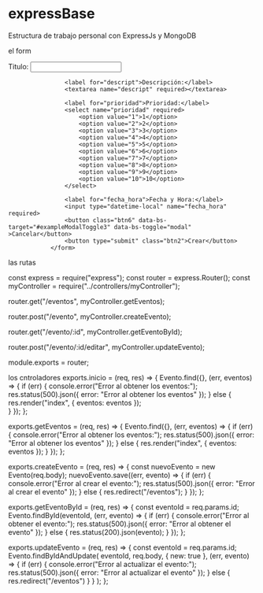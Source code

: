 # expressBase
Estructura de trabajo personal con ExpressJs y MongoDB

el form
<form action="/eventos" method="POST">
                    <label for="asunto">Titulo:</label>
                    <input type="text" name="asunto" required>
                    
                    <label for="descript">Descripción:</label>
                    <textarea name="descript" required></textarea>
                    
                    <label for="prioridad">Prioridad:</label>
                    <select name="prioridad" required>
                        <option value="1">1</option>
                        <option value="2">2</option>
                        <option value="3">3</option>
                        <option value="4">4</option>
                        <option value="5">5</option>
                        <option value="6">6</option>
                        <option value="7">7</option>
                        <option value="8">8</option>
                        <option value="9">9</option>
                        <option value="10">10</option>
                    </select>
                    
                    <label for="fecha_hora">Fecha y Hora:</label>
                    <input type="datetime-local" name="fecha_hora" required>
                    <button class="btn6" data-bs-target="#exampleModalToggle3" data-bs-toggle="modal" >Cancelar</button>
                    <button type="submit" class="btn2">Crear</button>
                </form>

las rutas

const express = require("express");
const router = express.Router();
const myController = require("../controllers/myController");

router.get("/eventos", myController.getEventos);

router.post("/evento", myController.createEvento);

router.get("/evento/:id", myController.getEventoById);

router.post("/evento/:id/editar", myController.updateEvento);





module.exports = router;

los cntroladores
exports.inicio = (req, res) => {
    Evento.find({}, (err, eventos) => {
    if (err) {
        console.error("Error al obtener los eventos:");
        res.status(500).json({ error: "Error al obtener los eventos" });
    } else {
    res.render("index", { eventos: eventos });  
    }
    });
};

exports.getEventos = (req, res) => {
    Evento.find({}, (err, eventos) => {
    if (err) {
        console.error("Error al obtener los eventos:");
        res.status(500).json({ error: "Error al obtener los eventos" });
    } else {
        res.render("index", { eventos: eventos });
    }
    });
};

exports.createEvento = (req, res) => {
    const nuevoEvento = new Evento(req.body);
    nuevoEvento.save((err, evento) => {
    if (err) {
        console.error("Error al crear el evento:");
        res.status(500).json({ error: "Error al crear el evento" });
    } else {
        res.redirect("/eventos");
    }
    });
};

exports.getEventoById = (req, res) => {
    const eventoId = req.params.id;
    Evento.findById(eventoId, (err, evento) => {
    if (err) {
        console.error("Error al obtener el evento:");
        res.status(500).json({ error: "Error al obtener el evento" });
    } else {
        res.status(200).json(evento);
    }
    });
};

exports.updateEvento = (req, res) => {
    const eventoId = req.params.id;
    Evento.findByIdAndUpdate(
    eventoId,
    req.body,
    { new: true },
    (err, evento) => {
        if (err) {
        console.error("Error al actualizar el evento:");
        res.status(500).json({ error: "Error al actualizar el evento" });
        } else {
        res.redirect("/eventos")
        }
    }
    );
};

